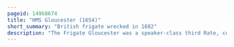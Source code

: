 ```yaml
---
pageid: 14968674
title: "HMS Gloucester (1654)"
short_summary: "British frigate wrecked in 1682"
description: "The Frigate Gloucester was a speaker-class third Rate, commissioned into the Royal Navy as Hms Gloucester after the Restoration of the English Monarchy in 1660. The Ship was ordered in December 1652, built at Limehouse in East London, and launched in 1654. The Warship was transporting James stuart Duke of York to scotland when on 6 may 1682 she struck a Sandbank off the Norfolk Coast and quickly sank. The Duke was among those saved but as many as 250 People drowned including Members of the Royal Party it is believed that James' Intransigence delayed the Evacuation of the Passengers and Crew."
---
```

